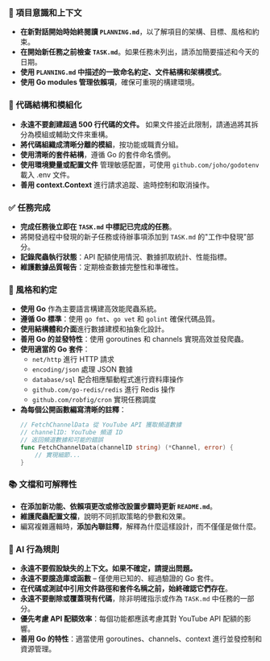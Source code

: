 ### 🔄 項目意識和上下文
- **在新對話開始時始終閱讀 `PLANNING.md`**，以了解項目的架構、目標、風格和約束。
- **在開始新任務之前檢查 `TASK.md`**。如果任務未列出，請添加簡要描述和今天的日期。
- **使用 `PLANNING.md` 中描述的一致命名約定、文件結構和架構模式**。
- **使用 Go modules 管理依賴項**，確保可重現的構建環境。

### 🧱 代碼結構和模組化
- **永遠不要創建超過 500 行代碼的文件。** 如果文件接近此限制，請通過將其拆分為模組或輔助文件來重構。
- **將代碼組織成清晰分離的模組**，按功能或職責分組。
- **使用清晰的套件結構**，遵循 Go 的套件命名慣例。
- **使用環境變量或配置文件** 管理敏感配置，可使用 `github.com/joho/godotenv` 載入 .env 文件。
- **善用 context.Context** 進行請求追蹤、逾時控制和取消操作。

### ✅ 任務完成
- **完成任務後立即在 `TASK.md` 中標記已完成的任務**。
- 將開發過程中發現的新子任務或待辦事項添加到 `TASK.md` 的"工作中發現"部分。
- **記錄爬蟲執行狀態**：API 配額使用情況、數據抓取統計、性能指標。
- **維護數據品質報告**：定期檢查數據完整性和準確性。

### 📎 風格和約定
- **使用 Go** 作為主要語言構建高效能爬蟲系統。
- **遵循 Go 標準**：使用 `go fmt`、`go vet` 和 `golint` 確保代碼品質。
- **使用結構體和介面**進行數據建模和抽象化設計。
- **善用 Go 的並發特性**：使用 goroutines 和 channels 實現高效並發爬蟲。
- **使用適當的 Go 套件**：
  - `net/http` 進行 HTTP 請求
  - `encoding/json` 處理 JSON 數據
  - `database/sql` 配合相應驅動程式進行資料庫操作
  - `github.com/go-redis/redis` 進行 Redis 操作
  - `github.com/robfig/cron` 實現任務調度
- **為每個公開函數編寫清晰的註釋**：
  ```go
  // FetchChannelData 從 YouTube API 獲取頻道數據
  // channelID: YouTube 頻道 ID
  // 返回頻道數據和可能的錯誤
  func FetchChannelData(channelID string) (*Channel, error) {
      // 實現細節...
  }
  ```

### 📚 文檔和可解釋性
- **在添加新功能、依賴項更改或修改設置步驟時更新 `README.md`**。
- **維護爬蟲配置文檔**，說明不同抓取策略的參數和效果。
- 編寫複雜邏輯時，**添加內聯註釋**，解釋為什麼這樣設計，而不僅僅是做什麼。

### 🧠 AI 行為規則
- **永遠不要假設缺失的上下文。如果不確定，請提出問題。**
- **永遠不要臆造庫或函數** – 僅使用已知的、經過驗證的 Go 套件。
- **在代碼或測試中引用文件路徑和套件名稱之前，始終確認它們存在**。
- **永遠不要刪除或覆蓋現有代碼**，除非明確指示或作為 `TASK.md` 中任務的一部分。
- **優先考慮 API 配額效率**：每個功能都應該考慮其對 YouTube API 配額的影響。
- **善用 Go 的特性**：適當使用 goroutines、channels、context 進行並發控制和資源管理。